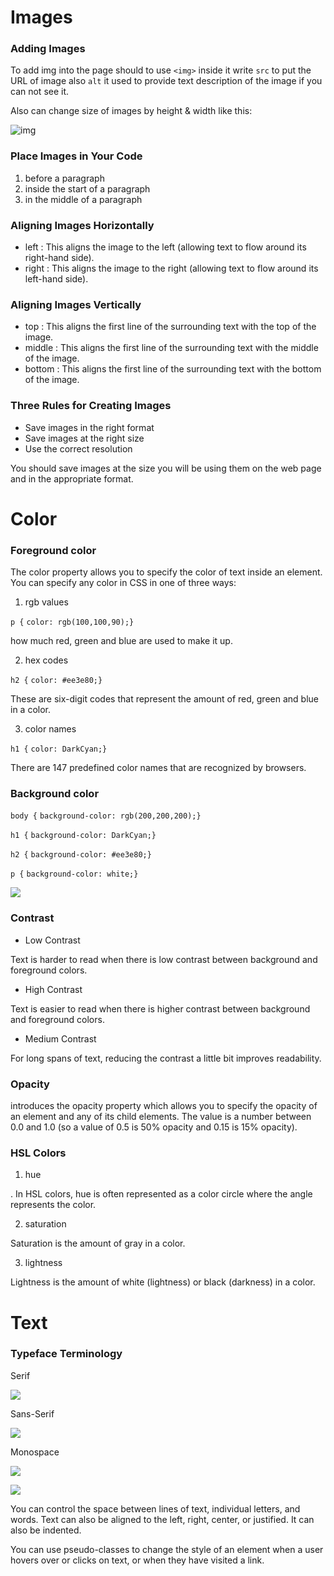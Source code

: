 # Images

### Adding Images

To add img into the page should to use `<img>` inside it write `src` to put the URL of image
also `alt` it used to provide text description of the image if you can not see it.

Also can change size of images by height & width like this:

![img](imgs/img.PNG)

### Place Images in Your Code

1. before a paragraph
2. inside the start of a paragraph
3. in the middle of a paragraph

### Aligning Images Horizontally

- left : This aligns the image to the left (allowing text to flow around its right-hand side).
- right : This aligns the image to the right (allowing text to flow around its left-hand side).

### Aligning Images Vertically

- top : This aligns the first line of the surrounding text with the top of the image.
- middle : This aligns the first line of the surrounding text with the middle of the image.
- bottom : This aligns the first line of the surrounding text with the bottom of the image.

### Three Rules for Creating Images

- Save images in the right format
- Save images at the right size
- Use the correct resolution

You should save images at the size you will be using them on the web page and in the appropriate format.


# Color

### Foreground color

The color property allows you to specify the color of text inside
an element. You can specify any color in CSS in one of three ways:

1. rgb values

`p {`
`color: rgb(100,100,90);}`

 how much red, green and blue are used to make it up.

2. hex codes

`h2 {`
`color: #ee3e80;}`

These are six-digit codes that represent the amount of red,
green and blue in a color.

3. color names

`h1 {`
`color: DarkCyan;}`

There are 147 predefined color names that are recognized
by browsers.


### Background color

`body {`
`background-color: rgb(200,200,200);}`

`h1 {`
`background-color: DarkCyan;}`

`h2 {`
`background-color: #ee3e80;}`

`p {`
`background-color: white;}`

![](imgs/background.PNG)

### Contrast

- Low Contrast

Text is harder to read when there is low contrast between
background and foreground colors.

- High Contrast

Text is easier to read when there is higher contrast between
background and foreground colors.

- Medium Contrast

For long spans of text, reducing the contrast a little bit improves
readability.

### Opacity

introduces the opacity property which allows you to
specify the opacity of an element and any of its child elements.
The value is a number between 0.0 and 1.0 (so a value of 0.5
is 50% opacity and 0.15 is 15% opacity).

### HSL Colors

1. hue

. In HSL colors, hue is often
represented as a color circle
where the angle represents the
color.

2. saturation

Saturation is the amount of
gray in a color.

3. lightness

Lightness is the amount of
white (lightness) or black
(darkness) in a color.


# Text

### Typeface Terminology

Serif 

![](imgs/img2.PNG)

Sans-Serif

![](imgs/img3.PNG)

Monospace

![](imgs/img4.PNG)


![](imgs/img5.PNG)

You can control the space between lines of text, individual letters, and words. Text can also be aligned
to the left, right, center, or justified. It can also be indented.

You can use pseudo-classes to change the style of an element when a user hovers over or clicks on text, or
when they have visited a link.